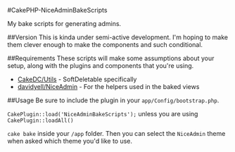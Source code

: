 #CakePHP-NiceAdminBakeScripts

My bake scripts for generating admins.

##Version
This is kinda under semi-active development. I'm hoping to make them clever enough to make the components and such conditional.

##Requirements
These scripts will make some assumptions about your setup, along with the plugins and components that you're using.  

* [CakeDC/Utils](https://github.com/cakedc/utils) - SoftDeletable specifically  
* [davidyell/NiceAdmin](https://github.com/davidyell/CakePHP-NiceAdmin) - For the helpers used in the baked views  

##Usage
Be sure to include the plugin in your `app/Config/bootstrap.php`.  

`CakePlugin::load('NiceAdminBakeScripts');` unless you are using `CakePlugin::loadAll()`   

`cake bake` inside your `/app` folder. Then you can select the `NiceAdmin` theme when asked which theme you'd like to use.
